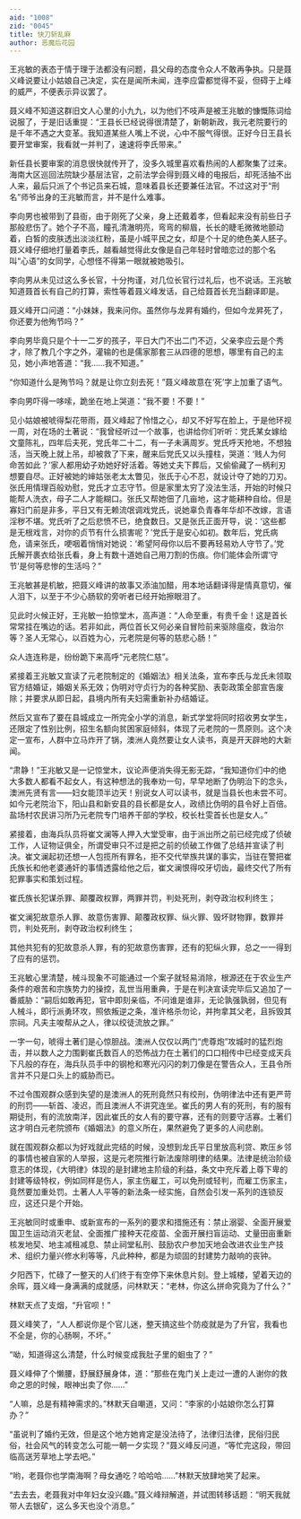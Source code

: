 ```yaml
---
aid: "1008"
zid: "0045"
title: 快刀斩乱麻
author: 恶魔后花园
---
```


王兆敏的表态于情于理于法都没有问题，县父母的态度令众人不敢再争执。只是聂义峰说要让小姑娘自己决定，实在是闻所未闻，连李应雷都觉得不妥，但碍于上峰的威严，不便表示异议罢了。

聂义峰不知道这群旧文人心里的小九九，以为他们不吱声是被王兆敏的慷慨陈词给说服了，于是旧话重提：“王县长已经说得很清楚了，新朝新政，我元老院要行的是千年不遇之大变革。我知道某些人嘴上不说，心中不服气得很。正好今日王县长要开堂审案，我看就一并判了，速速将李氏带来。”

新任县长要审案的消息很快就传开了，没多久城里喜欢看热闹的人都聚集了过来。海南大区巡回法院缺少基层法官，之前法学会得到聂义峰的电报后，却死活抽不出人来，最后只派了个书记员来石城，意味着县长还要兼任法官。不过这对于“刑名”师爷出身的王兆敏而言，并不是什么难事。

李向男也被带到了县衙，由于刚死了父亲，身上还戴着孝，但看起来没有前些日子那般悲伤了。她个子不高，瞳孔清澈明亮，弯弯的柳眉，长长的睫毛微微地颤动着，白皙的皮肤透出淡淡红粉，虽是小城平民之女，却是个十足的绝色美人胚子。聂义峰仔细地打量着李氏，越看越觉得此女像是自己年轻时曾暗恋过的那个名叫“心语”的女同学，心想怪不得第一眼就被她吸引。

李向男从未见过这么多长官，十分拘谨，对几位长官行过礼后，也不说话。王兆敏知道聂首长有自己的打算，索性等着聂义峰发话，自己给聂首长充当翻译即是。

聂义峰开口问道：“小妹妹，我来问你。虽然你与龙昇有婚约，但如今龙昇死了，你还要为他殉节吗？”

李向男毕竟只是个十一二岁的孩子，平日大门不出二门不迈，父亲李应云是个秀才，除了教几个字之外，灌输的也是儒家那套三从四德的思想，哪里有自己的主见，她小声地答道：“我……我不知道。”

“你知道什么是殉节吗？就是让你立刻去死！”聂义峰故意在‘死’字上加重了语气。

李向男吓得一哆嗦，跪坐在地上哭道：“我不要！不要！”

见小姑娘被唬得梨花带雨，聂义峰起了怜惜之心，却又不好写在脸上，于是他环视一周，对在场的土著说：“我曾经听过一个故事，也讲给你们听听：党氏某女嫁给文童陈礼，四年后夫死，党氏年二十二，有一子未满周岁。党氏呼天抢地，不想独活，当天晚上就上吊，却被救了下来，醒来后党氏又以头撞柱，哭道：‘贱人为何命苦如此？’家人都用幼子劝她好好活着。等她丈夫下葬后，又偷偷藏了一柄利刃想要自尽。正好被她的婶姑张老太太瞥见，张氏于心不忍，就设计夺了她的刀刃。张氏用情理百般劝慰，党氏才立志守节。但是家里太穷了没法生活，开始的时候只能帮人洗衣，母子二人才能糊口。张氏又帮她佃了几亩地，这才能耕种自给。但是寡妇门前是非多，平日又有无赖流氓调戏党氏，说她辜负青春年华却不改嫁，言语淫秽不堪。党氏听了之后悲愤不已，绝食数日。又是张氏正面开导，说：‘这些都是无根戏言，对你的贞节有什么损害呢？’党氏于是安心如初。数年后，党氏病危，请来张氏，哽咽着悄悄对她说：‘希望阿母你以后不要再轻易劝人守节了。’党氏解开裹衣给张氏看，身上有数十道她自己用刀割的伤痕。你们能体会所谓‘守节’是何等悲惨的生活吗？”

王兆敏甚是机敏，把聂义峰讲的故事又添油加醋，用本地话翻译得是情真意切，催人泪下，以至于不少心肠软的旁听者已经开始擦眼泪了。

见此时火候正好，王兆敏一拍惊堂木，高声道：“人命至重，有贵千金！这是首长常常挂在嘴边的话。若非如此，两位首长又何必亲自冒险前来驱除瘟疫，救治尔等？圣人无常心，以百姓为心，元老院是何等的慈悲心肠！”

众人连连称是，纷纷跪下来高呼“元老院仁慈”。

紧接着王兆敏又宣读了元老院制定的《婚姻法》相关法条，宣布李氏与龙氏未领取官方结婚证，婚姻关系无效；伪明对守贞行为的各种奖励、表彰政策全部宣告废除；并要求从即日起，县境内所有夫妇需重新补办结婚证。

然后又宣布了要在县城成立一所完全小学的消息，新式学堂将同时招收男女学生，还限定了性别比例，招生名额向贫困家庭倾斜，体现了元老院的一贯原则。这个决定一宣布，人群中立马炸开了锅，澳洲人竟然要让女人读书，真是开天辟地的大新闻。

“肃静！”王兆敏又是一记惊堂木，议论声便消失得无影无踪，“我知道你们中的绝大多数人都看不起女人，有这种想法的我奉劝一句，早早地断了伪明治下的念头，澳洲先贤有言——妇女能顶半边天！别说女人可以读书，就是当县长也未尝不可。如今元老院治下，阳山县和新安县的县长都是女人，政绩比伪明的县令好上百倍。盐场村农民讲习所乃元老院专门培养干部的学校，校长杜雯首长也是女人。”

紧接着，由海兵队员将崔文澜等人押入大堂受审，由于派出所之前已经完成了侦破工作，人证物证俱全，所谓受审只不过是把之前的侦破工作做了总结并宣读了判决。崔文澜起初还想一人包揽所有罪名，拒不交代举族共谋的事实，当驻在警把崔氏族长和他老婆通奸的事情透露给他之后，崔文澜恨得咬牙切齿，最终交代了所有犯罪事实和策划过程。

崔氏族长犯谋杀罪、颠覆政权罪，两罪并罚，判处死刑，剥夺政治权利终生；

崔文澜犯故意杀人罪、故意伤害罪、颠覆政权罪、纵火罪、毁坏财物罪，数罪并罚，判处死刑，剥夺政治权利终生；

其他共犯有的犯故意杀人罪，有的犯故意伤害罪，还有的犯纵火罪，总之一一得到了应有的惩罚。

王兆敏心里清楚，械斗现象不可能通过一个案子就轻易消除，根源还在于农业生产条件的艰苦和宗族势力的操控，乱世当用重典，于是在判决宣读完毕后又追加了一番威胁：“嗣后如敢再犯，官中即刻亲临，不问谁是谁非，无论孰强孰弱，但见有人械斗，即行派勇环攻，照依叛逆之条，准许格杀勿论，并拘拿其父老，且拆毁其宗祠。凡夫主唆帮从之人，律以绞徒流放之罪。”

一字一句，唬得土著们是心惊胆战。澳洲人仅仅以两门“虎尊炮”攻城时的猛烈炮击，并以数人之力围剿崔氏数百人的恐怖战力在土著们的口口相传中已经变成天兵下凡般的存在，海兵队员手中的钢枪和寒光闪闪的刺刀像是在警告众人，王县令所言并不只是口头上的威胁而已。

不过令围观群众感到失望的是澳洲人的死刑竟然只有绞刑，伪明律法中还有更严苛的刑罚——斩首、凌迟，而且澳洲人不讲究连坐。崔氏的男人有的死刑，有的服有期徒刑，有的流放南洋，因此崔氏的女人有的要守寡，还有的则要守活寡。土著们这才明白元老院颁布《婚姻法》的意义所在，果然避免了更多的人间悲剧。

就在围观群众都以为好戏就此完结的时候，没想到龙氏平日里放高利贷、欺压乡邻的事情也被自家的人举报，这是元老院推行新法废除明律的结果。法律是统治阶级意志的体现，《大明律》体现的是封建地主阶级的利益，条文中充斥着上尊下卑的封建等级特权，例如同样是伤人，家主伤雇工，可以免刑或轻判，而雇工伤家主，竟然要加重处罚。土著人人平等的新法条一经实施，自然会引发一系列的连锁反应，这还只是个开始。

王兆敏同时或重申、或新宣布的一系列的要求和措施还有：禁止溺婴、全面开展爱国卫生运动消灭老鼠、全面推广接种天花疫苗、全面开展扫盲运动、丈量田亩重新核发地契、地主减租减息、禁止祠堂私刑、鼓励农户参加天地会改进农业生产技术、组织力量兴修水利等等，凡此种种，都是为顽固的封建势力敲响的丧钟。

夕阳西下，忙碌了一整天的人们终于有空停下来休息片刻。登上城楼，望着天边的余晖，聂义峰一身满满的成就感，问林默天：“老林，你这么拼命究竟为了什么？”

林默天点了支烟，“升官呗！”

聂义峰笑了，“人人都说你是个官儿迷，整天搞这些个防疫就是为了升官，我看也不全是，你的心肠啊，不坏。”

“呦，知道得这么清楚，什么时候变成我肚子里的蛔虫了？”

聂义峰伸了个懒腰，舒展舒展身体，道：“那些在鬼门关上走过一遭的人谢你的救命之恩的时候，眼神出卖了你……”

“人嘛，总是有精神需求的。”林默天自嘲道，又问：“李家的小姑娘你怎么打算办？”

“虽说判了婚约无效，但是这个地方她肯定是没法待了，法律归法律，民俗归民俗，社会风气的转变怎么可能一朝一夕实现？”聂义峰反问道，“等忙完这段，带回临高送芳草地上学去吧。”

“哟，老聂你也学南海啊？母女通吃？哈哈哈……”林默天放肆地笑了起来。

“去去去，老聂我对中年妇女没兴趣。”聂义峰辩解道，并试图转移话题：“明天我就带人去银矿，这么多天也没个消息。”
